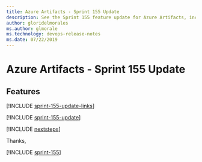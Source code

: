 ```yaml
---
title: Azure Artifacts - Sprint 155 Update
description: See the Sprint 155 feature update for Azure Artifacts, including next steps.
author: gloridelmorales
ms.author: glmorale
ms.technology: devops-release-notes
ms.date: 07/22/2019
---
```


# Azure Artifacts - Sprint 155 Update

## Features

[!INCLUDE [sprint-155-update-links](../includes/artifacts/sprint-155-update-links.md)]

[!INCLUDE [sprint-155-update](../includes/artifacts/sprint-155-update.md)]

[!INCLUDE [nextsteps](../includes/nextsteps.md)]

Thanks,

[!INCLUDE [sprint-155](../includes/signer/sprint-155.md)]
